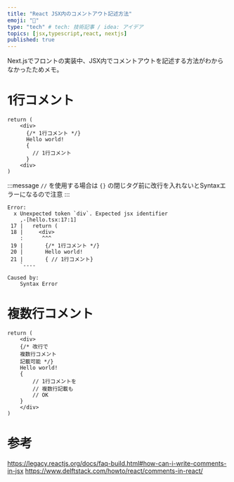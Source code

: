 ```yaml
---
title: "React JSX内のコメントアウト記述方法"
emoji: "📝"
type: "tech" # tech: 技術記事 / idea: アイデア
topics: [jsx,typescript,react, nextjs]
published: true
---
```

Next.jsでフロントの実装中、JSX内でコメントアウトを記述する方法がわからなかったためメモ。

# 1行コメント
```js:hello.tsx
return (
    <div>
      {/* 1行コメント */}
      Hello world!
      {
        // 1行コメント
      }
    <div>
)
```

:::message
`//` を使用する場合は `{}` の閉じタグ前に改行を入れないとSyntaxエラーになるので注意
:::

```
Error: 
  x Unexpected token `div`. Expected jsx identifier
    ,-[hello.tsx:17:1]
 17 |   return (
 18 |     <div>
    :      ^^^
 19 |       {/* 1行コメント */}
 20 |       Hello world!
 21 |       { // 1行コメント}
    `----

Caused by:
    Syntax Error
```

# 複数行コメント
```js:hello.tsx
return (
    <div>
    {/* 改行で
    複数行コメント
    記載可能 */}
    Hello world!
    {
        // 1行コメントを
        // 複数行記載も
        // OK
    }
    </div>
)
```

# 参考
https://legacy.reactjs.org/docs/faq-build.html#how-can-i-write-comments-in-jsx
https://www.delftstack.com/howto/react/comments-in-react/
